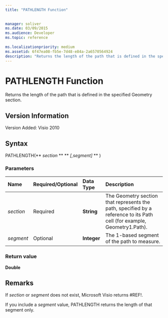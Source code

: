 ```yaml
---
title: "PATHLENGTH Function"
 
 
manager: soliver
ms.date: 03/09/2015
ms.audience: Developer
ms.topic: reference
 
ms.localizationpriority: medium
ms.assetid: 6f47ea08-fb5e-7d48-e84a-2a6570564924
description: "Returns the length of the path that is defined in the specified Geometry section."
---
```


# PATHLENGTH Function

Returns the length of the path that is defined in the specified Geometry section.
  
## Version Information

Version Added: Visio 2010
  
## Syntax

PATHLENGTH(** *section* ** ** *[,segment]* ** ) 
  
### Parameters

|**Name**|**Required/Optional**|**Data Type**|**Description**|
|:-----|:-----|:-----|:-----|
| _section_ <br/> |Required  <br/> |**String** <br/> |The Geometry section that represents the path, specified by a reference to its Path cell (for example, Geometry1.Path).  <br/> |
| _segment_ <br/> |Optional  <br/> |**Integer** <br/> |The 1-based segment of the path to measure.  <br/> |

### Return value

 **Double**
  
## Remarks

If _section_ or _segment_ does not exist, Microsoft Visio returns #REF!.
  
If you include a _segment_ value, PATHLENGTH returns the length of that segment only.
